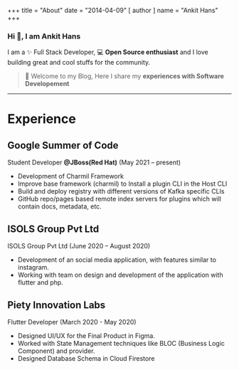 +++
title = "About"
date = "2014-04-09"
[ author ]
  name = "Ankit Hans"
+++

### Hi 👋, I am Ankit Hans

I am a ✨ Full Stack Developer, 💻 **Open Source enthusiast** and I love building great and cool stuffs for the community.

> 🙏 Welcome to my Blog, Here I share my **experiences with Software Developement**

---
# Experience
## Google Summer of Code
Student Developer **@JBoss(Red Hat)** (May 2021 – present)

- Development of Charmil Framework
- Improve base framework (charmil) to Install a plugin CLI in the Host CLI
- Build and deploy registry with different versions of Kafka specific CLIs
- GitHub repo/pages based remote index servers for plugins which will contain docs, metadata, etc.

## ISOLS Group Pvt Ltd
ISOLS Group Pvt Ltd (June 2020 – August 2020)

- Development of an social media application, with features similar to instagram.
- Working with team on design and development of the application with flutter and php.

## Piety Innovation Labs
Flutter Developer (March 2020 - May 2020)

- Designed UI/UX for the Final Product in Figma.
- Worked with State Management techniques like BLOC (Business Logic Component) and provider.
- Designed Database Schema in Cloud Firestore

